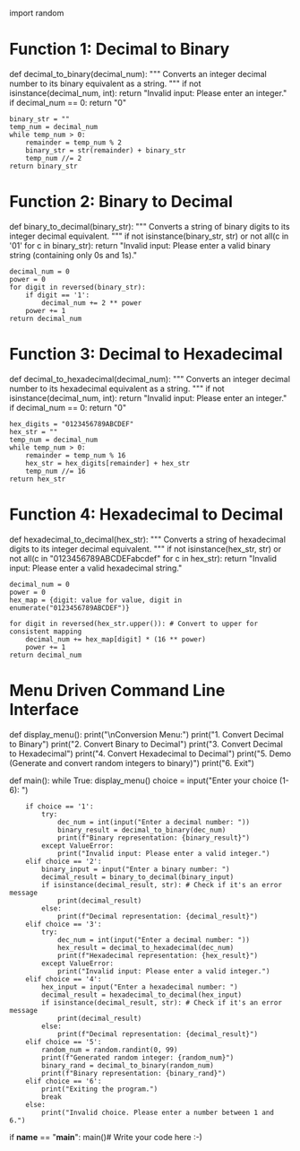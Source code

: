 import random

# Function 1: Decimal to Binary
def decimal_to_binary(decimal_num):
    """
    Converts an integer decimal number to its binary equivalent as a string.
    """
    if not isinstance(decimal_num, int):
        return "Invalid input: Please enter an integer."
    if decimal_num == 0:
        return "0"
    
    binary_str = ""
    temp_num = decimal_num
    while temp_num > 0:
        remainder = temp_num % 2
        binary_str = str(remainder) + binary_str
        temp_num //= 2
    return binary_str

# Function 2: Binary to Decimal
def binary_to_decimal(binary_str):
    """
    Converts a string of binary digits to its integer decimal equivalent.
    """
    if not isinstance(binary_str, str) or not all(c in '01' for c in binary_str):
        return "Invalid input: Please enter a valid binary string (containing only 0s and 1s)."
    
    decimal_num = 0
    power = 0
    for digit in reversed(binary_str):
        if digit == '1':
            decimal_num += 2 ** power
        power += 1
    return decimal_num

# Function 3: Decimal to Hexadecimal
def decimal_to_hexadecimal(decimal_num):
    """
    Converts an integer decimal number to its hexadecimal equivalent as a string.
    """
    if not isinstance(decimal_num, int):
        return "Invalid input: Please enter an integer."
    if decimal_num == 0:
        return "0"
    
    hex_digits = "0123456789ABCDEF"
    hex_str = ""
    temp_num = decimal_num
    while temp_num > 0:
        remainder = temp_num % 16
        hex_str = hex_digits[remainder] + hex_str
        temp_num //= 16
    return hex_str

# Function 4: Hexadecimal to Decimal
def hexadecimal_to_decimal(hex_str):
    """
    Converts a string of hexadecimal digits to its integer decimal equivalent.
    """
    if not isinstance(hex_str, str) or not all(c in "0123456789ABCDEFabcdef" for c in hex_str):
        return "Invalid input: Please enter a valid hexadecimal string."
    
    decimal_num = 0
    power = 0
    hex_map = {digit: value for value, digit in enumerate("0123456789ABCDEF")}
    
    for digit in reversed(hex_str.upper()): # Convert to upper for consistent mapping
        decimal_num += hex_map[digit] * (16 ** power)
        power += 1
    return decimal_num

# Menu Driven Command Line Interface
def display_menu():
    print("\nConversion Menu:")
    print("1. Convert Decimal to Binary")
    print("2. Convert Binary to Decimal")
    print("3. Convert Decimal to Hexadecimal")
    print("4. Convert Hexadecimal to Decimal")
    print("5. Demo (Generate and convert random integers to binary)")
    print("6. Exit")

def main():
    while True:
        display_menu()
        choice = input("Enter your choice (1-6): ")

        if choice == '1':
            try:
                dec_num = int(input("Enter a decimal number: "))
                binary_result = decimal_to_binary(dec_num)
                print(f"Binary representation: {binary_result}")
            except ValueError:
                print("Invalid input: Please enter a valid integer.")
        elif choice == '2':
            binary_input = input("Enter a binary number: ")
            decimal_result = binary_to_decimal(binary_input)
            if isinstance(decimal_result, str): # Check if it's an error message
                print(decimal_result)
            else:
                print(f"Decimal representation: {decimal_result}")
        elif choice == '3':
            try:
                dec_num = int(input("Enter a decimal number: "))
                hex_result = decimal_to_hexadecimal(dec_num)
                print(f"Hexadecimal representation: {hex_result}")
            except ValueError:
                print("Invalid input: Please enter a valid integer.")
        elif choice == '4':
            hex_input = input("Enter a hexadecimal number: ")
            decimal_result = hexadecimal_to_decimal(hex_input)
            if isinstance(decimal_result, str): # Check if it's an error message
                print(decimal_result)
            else:
                print(f"Decimal representation: {decimal_result}")
        elif choice == '5':
            random_num = random.randint(0, 99)
            print(f"Generated random integer: {random_num}")
            binary_rand = decimal_to_binary(random_num)
            print(f"Binary representation: {binary_rand}")
        elif choice == '6':
            print("Exiting the program.")
            break
        else:
            print("Invalid choice. Please enter a number between 1 and 6.")

if __name__ == "__main__":
    main()# Write your code here :-)
